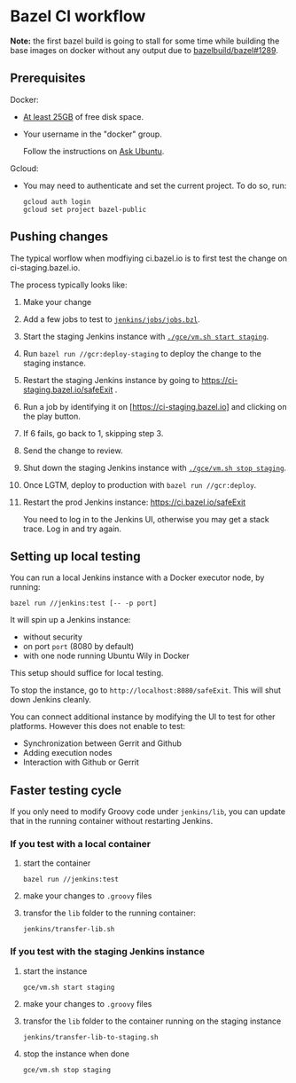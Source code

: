 # Bazel CI workflow

**Note:** the first bazel build is going to stall for some time while
building the base images on docker without any output due to
[bazelbuild/bazel#1289](https://github.com/bazelbuild/bazel/issues/1289).

## Prerequisites

Docker:

*   [At least
    25GB](https://github.com/bazelbuild/continuous-integration/issues/73) of
    free disk space.
*   Your username in the "docker" group.

    Follow the instructions on [Ask
    Ubuntu](https://askubuntu.com/a/477554/671928).

Gcloud:

*   You may need to authenticate and set the current project. To do so, run:

    ```
    gcloud auth login
    gcloud set project bazel-public
    ```

## Pushing changes

The typical worflow when modfiying ci.bazel.io is to first test the
change on ci-staging.bazel.io.

The process typically looks like:

1.  Make your change
2.  Add a few jobs to test to [`jenkins/jobs/jobs.bzl`](jobs.md).
3.  Start the staging Jenkins instance with [`./gce/vm.sh start staging`](vm.md).
4.  Run `bazel run //gcr:deploy-staging` to deploy the change to
    the staging instance.
5.  Restart the staging Jenkins instance by going to
    https://ci-staging.bazel.io/safeExit .
6.  Run a job by identifying it on [https://ci-staging.bazel.io] and
    clicking on the play button.
7.  If 6 fails, go back to 1, skipping step 3.
8.  Send the change to review.
9.  Shut down the staging Jenkins instance with [`./gce/vm.sh stop staging`](vm.md).
10. Once LGTM, deploy to production with `bazel run //gcr:deploy`.
11. Restart the prod Jenkins instance: https://ci.bazel.io/safeExit

    You need to log in to the Jenkins UI, otherwise you may get a stack trace.
    Log in and try again.

## Setting up local testing

You can run a local Jenkins instance with a Docker executor node, by running:

```
bazel run //jenkins:test [-- -p port]
```

It will spin up a Jenkins instance:

*   without security
*   on port `port` (8080 by default)
*   with one node running Ubuntu Wily in Docker

This setup should suffice for local testing.

To stop the instance, go to `http://localhost:8080/safeExit`. This will shut
down Jenkins cleanly.

You can connect additional instance by modifying the UI to test for other
platforms. However this does not enable to test:

*   Synchronization between Gerrit and Github
*   Adding execution nodes
*   Interaction with Github or Gerrit

## Faster testing cycle

If you only need to modify Groovy code under `jenkins/lib`, you can update that
in the running container without restarting Jenkins.

### If you test with a local container

1.  start the container

    ```
    bazel run //jenkins:test
    ```

2.  make your changes to `.groovy` files
3.  transfor the `lib` folder to the running container:

    ```
    jenkins/transfer-lib.sh
    ```

### If you test with the staging Jenkins instance

1.  start the instance

    ```
    gce/vm.sh start staging
    ```

2.  make your changes to `.groovy` files
3.  transfor the `lib` folder to the container running on the staging instance

    ```
    jenkins/transfer-lib-to-staging.sh
    ```

4.  stop the instance when done

    ```
    gce/vm.sh stop staging
    ```
